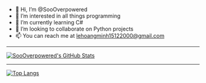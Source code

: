-   👋 Hi, I’m @SooOverpowered
-   👀 I’m interested in all things programming
-   🌱 I’m currently learning C#
-   💞️ I’m looking to collaborate on Python projects
-   📫 You can reach me at lehoangminh15122000@gmail.com

---

[![SooOverpowered's GitHub Stats](https://github-readme-stats.vercel.app/api?username=SooOverpowered&show_icons=true&hide_border=true&theme=dark&border_radius=5px&locale=en&count_private=true)](https://github.com/anuraghazra/github-readme-stats)

---

[![Top Langs](https://github-readme-stats.vercel.app/api/top-langs/?username=SooOverpowered&hide_border=true&theme=dark&border_radius=5px&locale=en)](https://github.com/anuraghazra/github-readme-stats)

<!---
SooOverpowered/SooOverpowered is a ✨ special ✨ repository because its `README.md` (this file) appears on your GitHub profile.
You can click the Preview link to take a look at your changes.
--->
